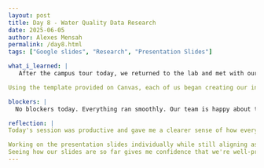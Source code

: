 ```yaml
---
layout: post
title: Day 8 - Water Quality Data Research
date: 2025-06-05
author: Alexes Mensah
permalink: /day8.html
tags: ["Google slides", "Research", "Presentation Slides"]

what_i_learned: |
   After the campus tour today, we returned to the lab and met with our group to discuss the video presentation slides. We collaborated on how we plan to structure our group presentation for Friday, going over the challenges we've faced so far as well as the accomplishments we've achieved.

Using the template provided on Canvas, each of us began creating our individual slides. I added the name and logo of our device to my slide, along with our slogan placed underneath for a strong visual impact. In my opinion, the slides are coming together really well and are nearly presentation ready. 

blockers: |
  No blockers today. Everything ran smoothly. Our team is happy about today.

reflection: | 
Today's session was productive and gave me a clearer sense of how everything we've been working on is coming together. After the campus tour, it was refreshing to return to the lab and collaborate with my group on our presentation. Talking through the challenges we've faced and the progress we've made helped me appreciate how far we’ve come as a team.

Working on the presentation slides individually while still aligning as a group allowed me to apply what I’ve learned in a creative way. I enjoyed adding our device’s name, logo, and slogan. 
Seeing how our slides are so far gives me confidence that we're well-prepared for Friday’s presentation. Overall, this experience made me feel more connected to the project and more excited to showcase what we’ve built so far.
---
```


